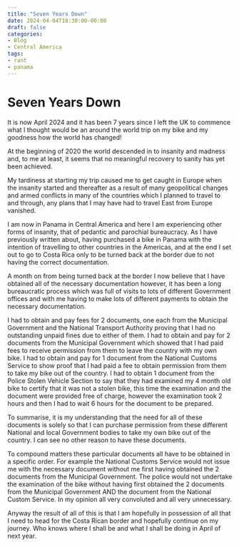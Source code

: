 ```yaml
---
title: "Seven Years Down"
date: 2024-04-04T18:30:00-00:00
draft: false
categories:
- Blog
- Central America
tags:
- rant
- panama
---
```


# Seven Years Down

It is now April 2024 and it has been 7 years since I left the UK to commence what I thought would be an around the world trip on my bike and my goodness how the world has changed! 

At the beginning of 2020 the world descended in to insanity and madness and, to me at least, it seems that no meaningful recovery to sanity has yet been achieved. 

My tardiness at starting my trip caused me to get caught in Europe when the insanity started and thereafter as a result of many geopolitical changes and armed conflicts in many of the countries which I planned to travel to and through, any plans that I may have had to travel East from Europe vanished.

I am now in Panama in Central America and here I am experiencing other forms of insanity, that of pedantic and parochial bureaucracy. As I have previously written about, having purchased a bike in Panama with the intention of travelling to other countries in the Americas, and at the end I set out to go to Costa Rica only to be turned back at the border due to not having the correct documentation.

A month on from being turned back at the border I now believe that I have obtained all of the necessary documentation however, it has been a long bureaucratic process which was full of visits to lots of different Government offices and with me having to make lots of different payments to obtain the necessary documentation.

I had to obtain and pay fees for 2 documents, one each from the Municipal Government and the National Transport Authority proving that I had no outstanding unpaid fines due to either of them. I had to obtain and pay for 2 documents from the Municipal Government which showed that I had paid fees to receive permission from them to leave the country with my own bike. I had to obtain and pay for 1 document from the National Customs Service to show proof that I had paid a fee to obtain permission from them to take my bike out of the country. I had to obtain 1 document from the Police Stolen Vehicle Section to say that they had examined my 4 month old bike to certify that it was not a stolen bike, this time the examination and the document were provided free of charge, however the examination took 2 hours and then I had to wait 6 hours for the document to be prepared.

To summarise, it is my understanding that the need for all of these documents is solely so that I can purchase permission from these different National and local Government bodies to take my own bike out of the country. I can see no other reason to have these documents.

To compound matters these particular documents all have to be obtained in a specific order. For example the National Customs Service would not issue me with the necessary document without me first having obtained the 2 documents from the Municipal Government. The police would not undertake the examination of the bike without having first obtained the 2 documents from the Municipal Government AND the document from the National Custom Service. In my opinion all very convoluted and all very unnecessary.

Anyway the result of all of this is that I am hopefully in possession of all that I need to head for the Costa Rican border and hopefully continue on my journey. Who knows where I shall be and what I shall be doing in April of next year.